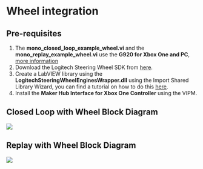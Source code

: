 # Wheel integration

## Pre-requisites
1. The **mono_closed_loop_example_wheel.vi** and the **mono_replay_example_wheel.vi** use the **G920 for Xbox One and PC**, [more information](https://www.logitechg.com/en-us/products/driving/driving-force-racing-wheel.html)
1. Download the Logitech Steering Wheel SDK from [here](https://www.logitechg.com/en-us/innovation/developer-lab.html).
1. Create a LabVIEW library using the **LogitechSteeringWheelEnginesWrapper.dll** using the Import Shared Library Wizard, you can find a tutorial on how to do this [here](http://zone.ni.com/reference/en-XX/help/371361R-01/lvhowto/example_import_shared_library/).
1. Install the **Maker Hub Interface for Xbox One Controller** using the VIPM.


## Closed Loop with Wheel Block Diagram
<div class="img_container">
    <img class="lg_img" src="https://github.com/monoDriveIO/documentation/tree/wheel-integration/docs/LV_client/wheel/closed_loop_connections.png"/>
</div>

## Replay with Wheel Block Diagram
<div class="img_container">
    <img class="lg_img" src="https://github.com/monoDriveIO/documentation/tree/wheel-integration/docs/LV_client/wheel/replay_connections.png"/>
</div>

<p>&nbsp;</p>
